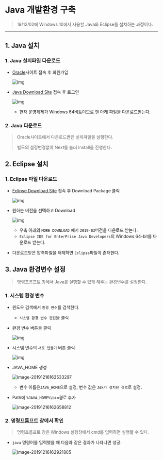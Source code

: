 

# Java 개발환경 구축

> 19/12/02에 Windows 10에서 사용할 Java와 Eclipse를 설치하는 과정이다.

---

## 1. Java 설치

### 1. Java 설치파일 다운로드

* [Oracle](https://www.oracle.com/kr/index.html)사이트 접속 후 회원가입

  ![img](https://postfiles.pstatic.net/MjAxOTEyMDJfMjUz/MDAxNTc1MjU4ODQ4MjU3.aYevhwp7BtkhM-MZeqy0ACi-aAt9Z0PPZdA-yj6OZLUg._p6j6CbfF5RtANRUxHLC5RXz-TQyv8d_GojOkUl0h-Ag.PNG.asdf0185/image.png?type=w773)

* [Java Download Site](https://www.oracle.com/technetwork/java/javase/downloads/jdk8-downloads-2133151.html) 접속 후 로그인

  ![img](https://postfiles.pstatic.net/MjAxOTEyMDJfMjM1/MDAxNTc1MjU5MzI4MDA0.lTElYV3yz7Y_sau6VqSPKm7-tv6ez_T8tQRnD0-LxaMg.AlOpSThel-XyfXcMHBIG3f0CyhXaG4IUeWoucas_9mEg.PNG.asdf0185/image.png?type=w773)

  * 현재 운영체제가 Windows 64비트이므로 맨 아래 파일을 다운로드받는다.

### 2. Java 다운로드

> Oracle사이트에서 다운로드받은 설치파일을 실행한다.
>
> 별도의 설정변경없이 Next를 눌러 Install을 진행한다.

## 2. Eclipse 설치

### 1. Eclipse 파일 다운로드

* [Eclipse Download Site](https://www.eclipse.org/downloads/) 접속 후 Download Package 클릭

  ![img](https://postfiles.pstatic.net/MjAxOTEyMDJfMTc2/MDAxNTc1MjYwMTk2ODU4.5hwxOvU7EkflGgOIXecw5JKYb4ncPQXxYilEVCcwMEkg.A2GUTMXTVwpvRFGP893TKfuBb7bryOTh3s3zPWRosGcg.PNG.asdf0185/image.png?type=w773)

* 원하는 버전을 선택하고 Download

  ![img](https://postfiles.pstatic.net/MjAxOTEyMDJfMTY0/MDAxNTc1MjYwMzY5NTA1.j1_xmx31jy-5nOnj9afPuACxjHgkagE2CI3nlk2KZEAg.TVJNstU6o7TB8_Y5ozfHkQNu4M2TbhglQRYxra0qzAgg.PNG.asdf0185/image.png?type=w773)

  * 우측 아래의 `MORE DOWNLOAD` 에서 `2019-03`버전을 다운로드 받는다.
  * `Eclipse IDE for EnterPrise Java Developers`의 Windows 64-bit를 다운로드 받는다.

* 다운로드받은 압축파일을 해제하면 `Eclipse`파일이 존재한다.

## 3. Java 환경변수 설정

> 명령프롬프트 창에서 Java를 실행할 수 있게 해주는 환경변수를 설정한다.

### 1. 시스템 환경 변수 

* 윈도우 검색에서 `환경 변수`를 검색한다.

  * `시스템 환경 변수 편집`을 클릭

* 환경 변수 버튼을 클릭

  ![img](https://postfiles.pstatic.net/MjAxOTEyMDJfMTEx/MDAxNTc1MjYwNzMzMTk0.KouR_7r8CgBvalKN5x_20H-4g7Ubs3wIjcE-qhBFlcwg.eTKB4naD-rEFRzWI8fjtW7hRZM-dIkL6bMum3sizVQog.PNG.asdf0185/image.png?type=w773)

* 시스템 변수의 `새로 만들기` 버튼 클릭

  ![img](https://postfiles.pstatic.net/MjAxOTEyMDJfMjc2/MDAxNTc1MjYwNzY4NDMz.WZAkLrYmIxtasdn3JPKGt_xoQMPK7BQrvOIKnpcJhTsg.VfP2dUZ0Wn4XqjJZZOccTsNqWt5TXLgpPfHNXE-mkbwg.PNG.asdf0185/image.png?type=w773)

* JAVA_HOME 생성

  ![image-20191216162533297](C:\Users\student\AppData\Roaming\Typora\typora-user-images\image-20191216162533297.png)

  * 변수 이름은`JAVA_HOME`으로 설정, 변수 값은 `Jdk가 설치된 경로`로 설정.

* Path에 `%JAVA_HOME%\bin`경로 추가

  ![image-20191216162658812](C:\Users\student\AppData\Roaming\Typora\typora-user-images\image-20191216162658812.png)

### 2. 명령프롬프트 창에서 확인

  > 명령프롬프트 창은 Windows 실행창에서 cmd를 입력하면 실행할 수 있다.

* `java` 명령어를 입력했을 때 다음과 같은 결과가 나타나면 성공.

  ![image-20191216162921805](C:\Users\student\AppData\Roaming\Typora\typora-user-images\image-20191216162921805.png)